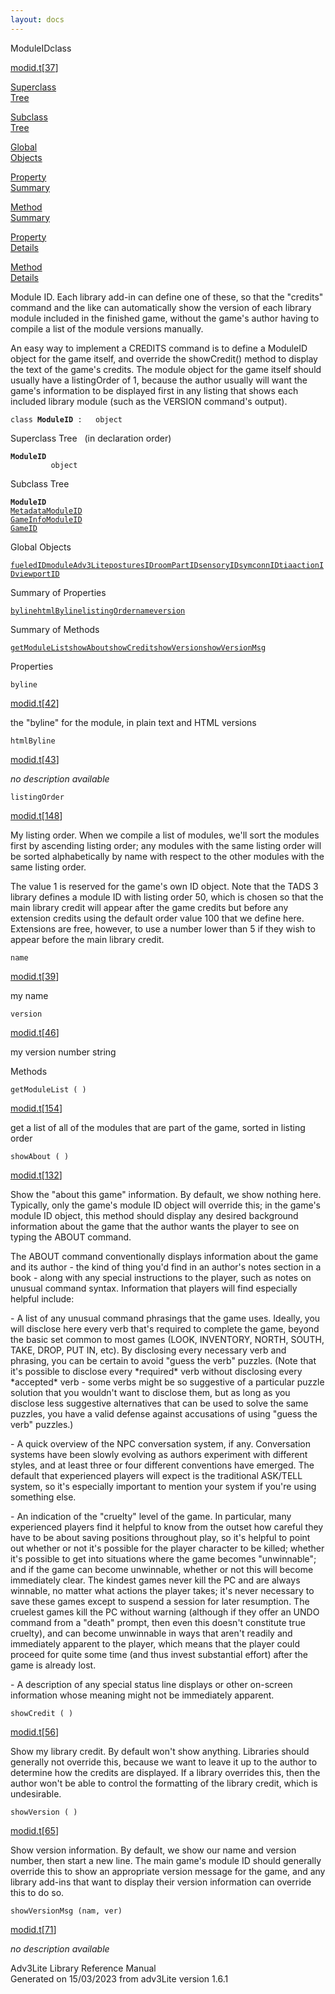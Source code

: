 ```yaml
---
layout: docs
---
```

<span class="title">ModuleID</span><span class="type">class</span>

[modid.t](../file/modid.t.html)\[[37](../source/modid.t.html#37)\]

[Superclass  
Tree](#_SuperClassTree_)

[Subclass  
Tree](#_SubClassTree_)

[Global  
Objects](#_ObjectSummary_)

[Property  
Summary](#_PropSummary_)

[Method  
Summary](#_MethodSummary_)

[Property  
Details](#_Properties_)

[Method  
Details](#_Methods_)



Module ID. Each library add-in can define one of these, so that the
"credits" command and the like can automatically show the version of
each library module included in the finished game, without the game's
author having to compile a list of the module versions manually.

An easy way to implement a CREDITS command is to define a ModuleID
object for the game itself, and override the showCredit() method to
display the text of the game's credits. The module object for the game
itself should usually have a listingOrder of 1, because the author
usually will want the game's information to be displayed first in any
listing that shows each included library module (such as the VERSION
command's output).

`class `**`ModuleID`**` :   object`



<span id="_SuperClassTree_"></span>



<span class="hdln">Superclass Tree</span>   (in declaration order)



**`ModuleID`**  
`         object`  
<span id="_SubClassTree_"></span>



<span class="hdln">Subclass Tree</span>  



**`ModuleID`**  
[`MetadataModuleID`](../object/MetadataModuleID.html)  
[`GameInfoModuleID`](../object/GameInfoModuleID.html)  
[`GameID`](../object/GameID.html)  
<span id="_ObjectSummary_"></span>



<span class="hdln">Global Objects</span>  



[`fueledID`](../object/fueledID.html)[`moduleAdv3Lite`](../object/moduleAdv3Lite.html)[`posturesID`](../object/posturesID.html)[`roomPartID`](../object/roomPartID.html)[`sensoryID`](../object/sensoryID.html)[`symconnID`](../object/symconnID.html)[`tiaactionID`](../object/tiaactionID.html)[`viewportID`](../object/viewportID.html)
<span id="_PropSummary_"></span>



<span class="hdln">Summary of Properties</span>  



[`byline`](#byline)[`htmlByline`](#htmlByline)[`listingOrder`](#listingOrder)[`name`](#name)[`version`](#version)

<span id="_MethodSummary_"></span>



<span class="hdln">Summary of Methods</span>  



[`getModuleList`](#getModuleList)[`showAbout`](#showAbout)[`showCredit`](#showCredit)[`showVersion`](#showVersion)[`showVersionMsg`](#showVersionMsg)

<span id="_Properties_"></span>



<span class="hdln">Properties</span>  



<span id="byline"></span>

`byline`

[modid.t](../file/modid.t.html)\[[42](../source/modid.t.html#42)\]



the "byline" for the module, in plain text and HTML versions



<span id="htmlByline"></span>

`htmlByline`

[modid.t](../file/modid.t.html)\[[43](../source/modid.t.html#43)\]



*no description available*



<span id="listingOrder"></span>

`listingOrder`

[modid.t](../file/modid.t.html)\[[148](../source/modid.t.html#148)\]



My listing order. When we compile a list of modules, we'll sort the
modules first by ascending listing order; any modules with the same
listing order will be sorted alphabetically by name with respect to the
other modules with the same listing order.

The value 1 is reserved for the game's own ID object. Note that the TADS
3 library defines a module ID with listing order 50, which is chosen so
that the main library credit will appear after the game credits but
before any extension credits using the default order value 100 that we
define here. Extensions are free, however, to use a number lower than 5
if they wish to appear before the main library credit.



<span id="name"></span>

`name`

[modid.t](../file/modid.t.html)\[[39](../source/modid.t.html#39)\]



my name



<span id="version"></span>

`version`

[modid.t](../file/modid.t.html)\[[46](../source/modid.t.html#46)\]



my version number string



<span id="_Methods_"></span>



<span class="hdln">Methods</span>  



<span id="getModuleList"></span>

`getModuleList ( )`

[modid.t](../file/modid.t.html)\[[154](../source/modid.t.html#154)\]



get a list of all of the modules that are part of the game, sorted in
listing order



<span id="showAbout"></span>

`showAbout ( )`

[modid.t](../file/modid.t.html)\[[132](../source/modid.t.html#132)\]



Show the "about this game" information. By default, we show nothing
here. Typically, only the game's module ID object will override this; in
the game's module ID object, this method should display any desired
background information about the game that the author wants the player
to see on typing the ABOUT command.

The ABOUT command conventionally displays information about the game and
its author - the kind of thing you'd find in an author's notes section
in a book - along with any special instructions to the player, such as
notes on unusual command syntax. Information that players will find
especially helpful include:

\- A list of any unusual command phrasings that the game uses. Ideally,
you will disclose here every verb that's required to complete the game,
beyond the basic set common to most games (LOOK, INVENTORY, NORTH,
SOUTH, TAKE, DROP, PUT IN, etc). By disclosing every necessary verb and
phrasing, you can be certain to avoid "guess the verb" puzzles. (Note
that it's possible to disclose every \*required\* verb without
disclosing every \*accepted\* verb - some verbs might be so suggestive
of a particular puzzle solution that you wouldn't want to disclose them,
but as long as you disclose less suggestive alternatives that can be
used to solve the same puzzles, you have a valid defense against
accusations of using "guess the verb" puzzles.)

\- A quick overview of the NPC conversation system, if any. Conversation
systems have been slowly evolving as authors experiment with different
styles, and at least three or four different conventions have emerged.
The default that experienced players will expect is the traditional
ASK/TELL system, so it's especially important to mention your system if
you're using something else.

\- An indication of the "cruelty" level of the game. In particular, many
experienced players find it helpful to know from the outset how careful
they have to be about saving positions throughout play, so it's helpful
to point out whether or not it's possible for the player character to be
killed; whether it's possible to get into situations where the game
becomes "unwinnable"; and if the game can become unwinnable, whether or
not this will become immediately clear. The kindest games never kill the
PC and are always winnable, no matter what actions the player takes;
it's never necessary to save these games except to suspend a session for
later resumption. The cruelest games kill the PC without warning
(although if they offer an UNDO command from a "death" prompt, then even
this doesn't constitute true cruelty), and can become unwinnable in ways
that aren't readily and immediately apparent to the player, which means
that the player could proceed for quite some time (and thus invest
substantial effort) after the game is already lost.

\- A description of any special status line displays or other on-screen
information whose meaning might not be immediately apparent.



<span id="showCredit"></span>

`showCredit ( )`

[modid.t](../file/modid.t.html)\[[56](../source/modid.t.html#56)\]



Show my library credit. By default won't show anything. Libraries should
generally not override this, because we want to leave it up to the
author to determine how the credits are displayed. If a library
overrides this, then the author won't be able to control the formatting
of the library credit, which is undesirable.



<span id="showVersion"></span>

`showVersion ( )`

[modid.t](../file/modid.t.html)\[[65](../source/modid.t.html#65)\]



Show version information. By default, we show our name and version
number, then start a new line. The main game's module ID should
generally override this to show an appropriate version message for the
game, and any library add-ins that want to display their version
information can override this to do so.



<span id="showVersionMsg"></span>

`showVersionMsg (nam, ver)`

[modid.t](../file/modid.t.html)\[[71](../source/modid.t.html#71)\]



*no description available*





Adv3Lite Library Reference Manual  
Generated on 15/03/2023 from adv3Lite version 1.6.1


